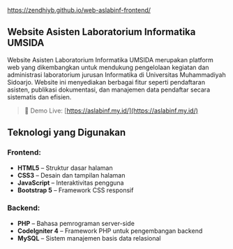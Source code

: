 https://zendhiyb.github.io/web-aslabinf-frontend/

## Website Asisten Laboratorium Informatika UMSIDA

Website Asisten Laboratorium Informatika UMSIDA merupakan platform web yang dikembangkan untuk mendukung pengelolaan kegiatan dan administrasi laboratorium jurusan Informatika di Universitas Muhammadiyah Sidoarjo. Website ini menyediakan berbagai fitur seperti pendaftaran asisten, publikasi dokumentasi, dan manajemen data pendaftar secara sistematis dan efisien.

> 🔗 Demo Live: [https://aslabinf.my.id/](https://aslabinf.my.id/)

## Teknologi yang Digunakan

### Frontend:
- **HTML5** – Struktur dasar halaman
- **CSS3** – Desain dan tampilan halaman
- **JavaScript** – Interaktivitas pengguna
- **Bootstrap 5** – Framework CSS responsif

### Backend:
- **PHP** – Bahasa pemrograman server-side
- **CodeIgniter 4** – Framework PHP untuk pengembangan backend
- **MySQL** – Sistem manajemen basis data relasional
